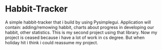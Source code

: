 # Habbit-Tracker
A simple habbit-tracker that i build by using Pysimplegui. Application will contain: adding/remowing habbit, charts about progress in developing our habbit, other statistics.
This is my second project using that library.
Now my project is ceased because i have a lot of work in cs degree. But when holiday hit i think i could reassume my project.

